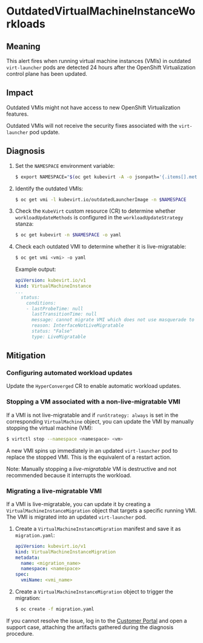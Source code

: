 # OutdatedVirtualMachineInstanceWorkloads

## Meaning

This alert fires when running virtual machine instances (VMIs) in outdated
`virt-launcher` pods are detected 24 hours after the OpenShift Virtualization
control plane has
been updated.

## Impact

Outdated VMIs might not have access to new OpenShift Virtualization features.

Outdated VMIs will not receive the security fixes associated with the
`virt-launcher` pod update.

## Diagnosis

1. Set the `NAMESPACE` environment variable:

   ```bash
   $ export NAMESPACE="$(oc get kubevirt -A -o jsonpath='{.items[].metadata.namespace}')"
   ```

2. Identify the outdated VMIs:

   ```bash
   $ oc get vmi -l kubevirt.io/outdatedLauncherImage -n $NAMESPACE
   ```

3. Check the `KubeVirt` custom resource (CR) to determine whether
`workloadUpdateMethods` is configured in the `workloadUpdateStrategy` stanza:

   ```bash
   $ oc get kubevirt -n $NAMESPACE -o yaml
   ```

4. Check each outdated VMI to determine whether it is live-migratable:

   ```bash
   $ oc get vmi <vmi> -o yaml
   ```

   Example output:

   ```yaml
   apiVersion: kubevirt.io/v1
   kind: VirtualMachineInstance
   ...
     status:
       conditions:
       - lastProbeTime: null
         lastTransitionTime: null
         message: cannot migrate VMI which does not use masquerade to connect to the pod network
         reason: InterfaceNotLiveMigratable
         status: "False"
         type: LiveMigratable
   ```

## Mitigation

### Configuring automated workload updates

Update the `HyperConverged` CR to enable automatic workload updates.

### Stopping a VM associated with a non-live-migratable VMI

If a VMI is not live-migratable and if `runStrategy: always` is set in the
corresponding `VirtualMachine` object, you can update the VMI by manually
stopping the virtual machine (VM):

  ```bash
  $ virtctl stop --namespace <namespace> <vm>
  ```

A new VMI spins up immediately in an updated `virt-launcher` pod to replace the
stopped VMI. This is the equivalent of a restart action.

Note: Manually stopping a _live-migratable_ VM is destructive and not
recommended because it interrupts the workload.

### Migrating a live-migratable VMI

If a VMI is live-migratable, you can update it by creating a
`VirtualMachineInstanceMigration` object that targets a specific running VMI.
The VMI is migrated into an updated `virt-launcher` pod.

1. Create a `VirtualMachineInstanceMigration` manifest and save it as
`migration.yaml`:

   ```yaml
   apiVersion: kubevirt.io/v1
   kind: VirtualMachineInstanceMigration
   metadata:
     name: <migration_name>
     namespace: <namespace>
   spec:
     vmiName: <vmi_name>
   ```

2. Create a `VirtualMachineInstanceMigration` object to trigger the migration:

   ```bash
   $ oc create -f migration.yaml
   ```

If you cannot resolve the issue, log in to the
[Customer Portal](https://access.redhat.com) and open a support case,
attaching the artifacts gathered during the diagnosis procedure.